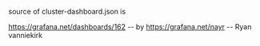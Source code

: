 source of cluster-dashboard.json is

https://grafana.net/dashboards/162    -- by https://grafana.net/nayr -- Ryan vanniekirk
